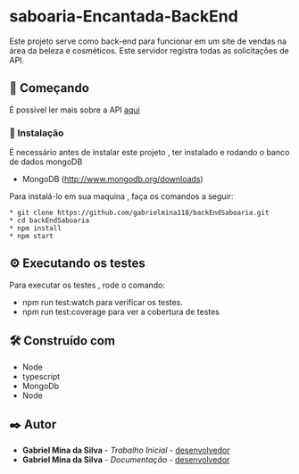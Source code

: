 # saboaria-Encantada-BackEnd

Este projeto serve como back-end para funcionar em um site de vendas na área da beleza e cosméticos. Este servidor registra todas as solicitações de API.

## 🚀 Começando

É possivel ler mais sobre a API [aqui](https://documenter.getpostman.com/view/24008527/2s93CPpXSw)

### 🔧 Instalação

É necessário antes de instalar este projeto , ter instalado e rodando o banco de dados mongoDB
* MongoDB (http://www.mongodb.org/downloads)

Para instalá-lo em sua maquina , faça os comandos a seguir:

```
* git clone https://github.com/gabrielmina118/backEndSaboaria.git
* cd backEndSaboaria
* npm install
* npm start
```

## ⚙️ Executando os testes

Para executar os testes , rode o comando:
* npm run test:watch para verificar os testes.
* npm run test:coverage para ver a cobertura de testes

## 🛠️ Construído com

* Node
* typescript
* MongoDb
* Node

## ✒️ Autor

* **Gabriel Mina da Silva** - *Trabalho Inicial* - [desenvolvedor]( https://github.com/gabrielmina118)
* **Gabriel Mina da Silva** - *Documentação* - [desenvolvedor]( https://github.com/gabrielmina118)
